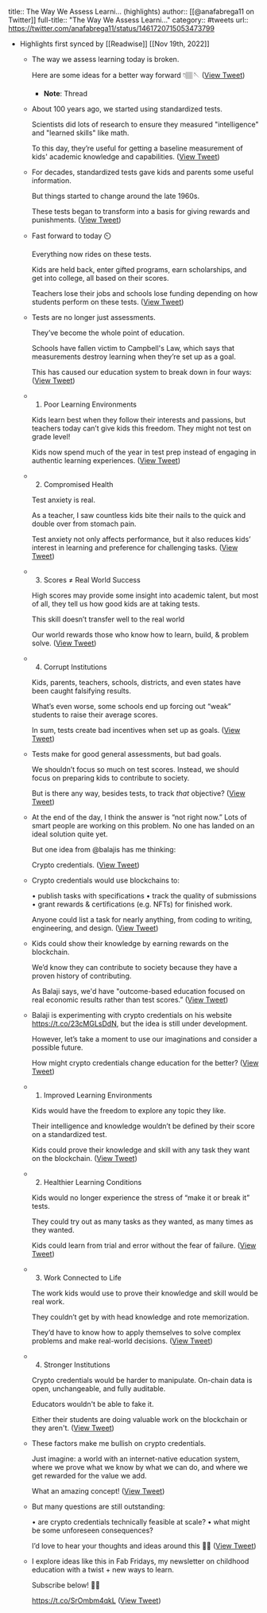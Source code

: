 title:: The Way We Assess Learni... (highlights)
author:: [[@anafabrega11 on Twitter]]
full-title:: "The Way We Assess Learni..."
category:: #tweets
url:: https://twitter.com/anafabrega11/status/1461720715053473799

- Highlights first synced by [[Readwise]] [[Nov 19th, 2022]]
	- The way we assess learning today is broken.
	  
	  Here are some ideas for a better way forward 👇🏽🪡 ([View Tweet](https://twitter.com/anafabrega11/status/1461720715053473799))
		- **Note**: Thread
	- About 100 years ago, we started using standardized tests.
	  
	  Scientists did lots of research to ensure they measured "intelligence" and "learned skills" like math.
	  
	  To this day, they’re useful for getting a baseline measurement of kids' academic knowledge and capabilities. ([View Tweet](https://twitter.com/anafabrega11/status/1461720721059635208))
	- For decades, standardized tests gave kids and parents some useful information. 
	  
	  But things started to change around the late 1960s.
	  
	  These tests began to transform into a basis for giving rewards and punishments. ([View Tweet](https://twitter.com/anafabrega11/status/1461720727351087106))
	- Fast forward to today ⏲️
	  
	  Everything now rides on these tests.
	  
	  Kids are held back, enter gifted programs, earn scholarships, and get into college, all based on their scores.
	  
	  Teachers lose their jobs and schools lose funding depending on how students perform on these tests. ([View Tweet](https://twitter.com/anafabrega11/status/1461720735320354821))
	- Tests are no longer just assessments.
	  
	  They’ve become the whole point of education.
	  
	  Schools have fallen victim to Campbell's Law, which says that measurements destroy learning when they’re set up as a goal.
	  
	  This has caused our education system to break down in four ways: ([View Tweet](https://twitter.com/anafabrega11/status/1461720739292364817))
	- 1. Poor Learning Environments
	  
	  Kids learn best when they follow their interests and passions, but teachers today can’t give kids this freedom. They might not test on grade level! 
	  
	  Kids now spend much of the year in test prep instead of engaging in authentic learning experiences. ([View Tweet](https://twitter.com/anafabrega11/status/1461720745512476674))
	- 2. Compromised Health
	  
	  Test anxiety is real. 
	  
	  As a teacher, I saw countless kids bite their nails to the quick and double over from stomach pain.
	  
	  Test anxiety not only affects performance, but it also reduces kids’ interest in learning and preference for challenging tasks. ([View Tweet](https://twitter.com/anafabrega11/status/1461720750877024256))
	- 3. Scores ≠ Real World Success
	  
	  High scores may provide some insight into academic talent, but most of all, they tell us how good kids are at taking tests.
	  
	  This skill doesn’t transfer well to the real world
	  
	  Our world rewards those who know how to learn, build, & problem solve. ([View Tweet](https://twitter.com/anafabrega11/status/1461720755578810373))
	- 4. Corrupt Institutions
	  
	  Kids, parents, teachers, schools, districts, and even states have been caught falsifying results.
	  
	  What’s even worse, some schools end up forcing out “weak” students to raise their average scores.
	  
	  In sum, tests create bad incentives when set up as goals. ([View Tweet](https://twitter.com/anafabrega11/status/1461720759936688128))
	- Tests make for good general assessments, but bad goals.
	  
	  We shouldn’t focus so much on test scores. Instead, we should focus on preparing kids to contribute to society.
	  
	  But is there any way, besides tests, to track *that* objective? ([View Tweet](https://twitter.com/anafabrega11/status/1461720764038664192))
	- At the end of the day, I think the answer is “not right now.” Lots of smart people are working on this problem. No one has landed on an ideal solution quite yet.
	  
	  But one idea from @balajis has me thinking:
	  
	  Crypto credentials. ([View Tweet](https://twitter.com/anafabrega11/status/1461720768157564928))
	- Crypto credentials would use blockchains to:
	  
	  • publish tasks with specifications
	  • track the quality of submissions
	  • grant rewards & certifications (e.g. NFTs) for finished work.
	  
	  Anyone could list a task for nearly anything, from coding to writing, engineering, and design. ([View Tweet](https://twitter.com/anafabrega11/status/1461720772565774336))
	- Kids could show their knowledge by earning rewards on the blockchain.
	  
	  We’d know they can contribute to society because they have a proven history of contributing.
	  
	  As Balaji says, we'd have "outcome-based education focused on real economic results rather than test scores.” ([View Tweet](https://twitter.com/anafabrega11/status/1461720778408407043))
	- Balaji is experimenting with crypto credentials on his website https://t.co/23cMGLsDdN, but the idea is still under development.
	  
	  However, let’s take a moment to use our imaginations and consider a possible future.
	  
	  How might crypto credentials change education for the better? ([View Tweet](https://twitter.com/anafabrega11/status/1461720784120868867))
	- 1. Improved Learning Environments
	  
	  Kids would have the freedom to explore any topic they like.
	  
	  Their intelligence and knowledge wouldn’t be defined by their score on a standardized test.
	  
	  Kids could prove their knowledge and skill with any task they want on the blockchain. ([View Tweet](https://twitter.com/anafabrega11/status/1461720788671815682))
	- 2. Healthier Learning Conditions
	  
	  Kids would no longer experience the stress of “make it or break it” tests.
	  
	  They could try out as many tasks as they wanted, as many times as they wanted.
	  
	  Kids could learn from trial and error without the fear of failure. ([View Tweet](https://twitter.com/anafabrega11/status/1461720792635432961))
	- 3. Work Connected to Life
	  
	  The work kids would use to prove their knowledge and skill would be real work.
	  
	  They couldn’t get by with head knowledge and rote memorization. 
	  
	  They’d have to know how to apply themselves to solve complex problems and make real-world decisions. ([View Tweet](https://twitter.com/anafabrega11/status/1461720796565491715))
	- 4. Stronger Institutions
	  
	  Crypto credentials would be harder to manipulate. On-chain data is open, unchangeable, and fully auditable.
	  
	  Educators wouldn't be able to fake it.
	  
	  Either their students are doing valuable work on the blockchain or they aren't. ([View Tweet](https://twitter.com/anafabrega11/status/1461720801628073985))
	- These factors make me bullish on crypto credentials.
	  
	  Just imagine: a world with an internet-native education system, where we prove what we know by what we can do, and where we get rewarded for the value we add.
	  
	  What an amazing concept! ([View Tweet](https://twitter.com/anafabrega11/status/1461720805826568198))
	- But many questions are still outstanding:
	  
	  • are crypto credentials technically feasible at scale?
	  • what might be some unforeseen consequences?
	  
	  I’d love to hear your thoughts and ideas around this 🤸🏽 ([View Tweet](https://twitter.com/anafabrega11/status/1461720810658451460))
	- I explore ideas like this in Fab Fridays, my newsletter on childhood education with a twist + new ways to learn.
	  
	  Subscribe below! 🤸🏼
	  
	  https://t.co/SrOmbm4qkL ([View Tweet](https://twitter.com/anafabrega11/status/1461720814638796810))